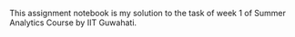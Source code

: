 This assignment notebook is my solution to the task of week 1 of Summer Analytics Course by IIT Guwahati.
